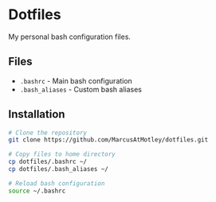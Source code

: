 # Dotfiles

My personal bash configuration files.

## Files

- `.bashrc` - Main bash configuration
- `.bash_aliases` - Custom bash aliases

## Installation

```bash
# Clone the repository
git clone https://github.com/MarcusAtMotley/dotfiles.git

# Copy files to home directory
cp dotfiles/.bashrc ~/
cp dotfiles/.bash_aliases ~/

# Reload bash configuration
source ~/.bashrc
```